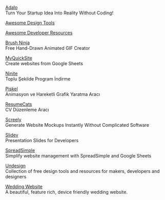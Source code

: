<p>
<a href="https://www.adalo.com/">Adalo</a>
<br>Turn Your Startup Idea Into Reality Without Coding!
</p>
<p>
<a href="https://github.com/LisaDziuba/Awesome-Design-Tools">Awesome Design Tools</a>
</p>
<p>
<a href="https://nelsonmichael.dev/awesome-developer-resources">Awesome Developer Resources</a>
</p>
<p>
<a href="https://brush.ninja/">Brush Ninja</a>
<br>Free Hand-Drawn Animated GIF Creator  
</p>
<p>
<a href="https://myquicksite.com/?ref=producthunt">MyQuickSite</a>
<br>Create websites from Google Sheets  
</p>
<p>
<a href="https://ninite.com/">Ninite</a>
<br>Toplu Şekilde Program İndirme  
</p>
<p>
<a href="https://www.piskelapp.com/">Piskel</a>
<br>Animasyon ve Hareketli Grafik Yaratma Aracı 
</p>
<p>
<a href="https://resumecats.com/resumes">ResumeCats</a>
<br>CV Düzenleme Aracı 
</p>
<p>
<a href="https://www.screely.com/">Screely</a>
<br>Generate Website Mockups Instantly Without Complicated Software
</p>
<p>
<a href="https://sli.dev/">Slidev</a>
<br>Presentation Slides for Developers
</p>
<p>
<a href="https://spreadsimple.com/">SpreadSimple</a>
<br>Simplify website management with SpreadSimple and Google Sheets
</p>
<p>
<a href="https://undesign.learn.uno/">Undesign</a>
<br>Collection of free design tools and resources for makers, developers and designers
</p>
<p>
<a href="https://github.com/rampatra/wedding-website?utm_source=pocket_mylist">Wedding Website</a>
<br>A beautiful, feature rich, device friendly wedding website.
</p>
